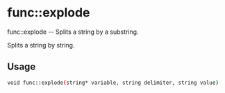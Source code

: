 # func::explode
func::explode -- Splits a string by a substring.

Splits a string by string.

## Usage
```sh
void func::explode(string* variable, string delimiter, string value)
```
